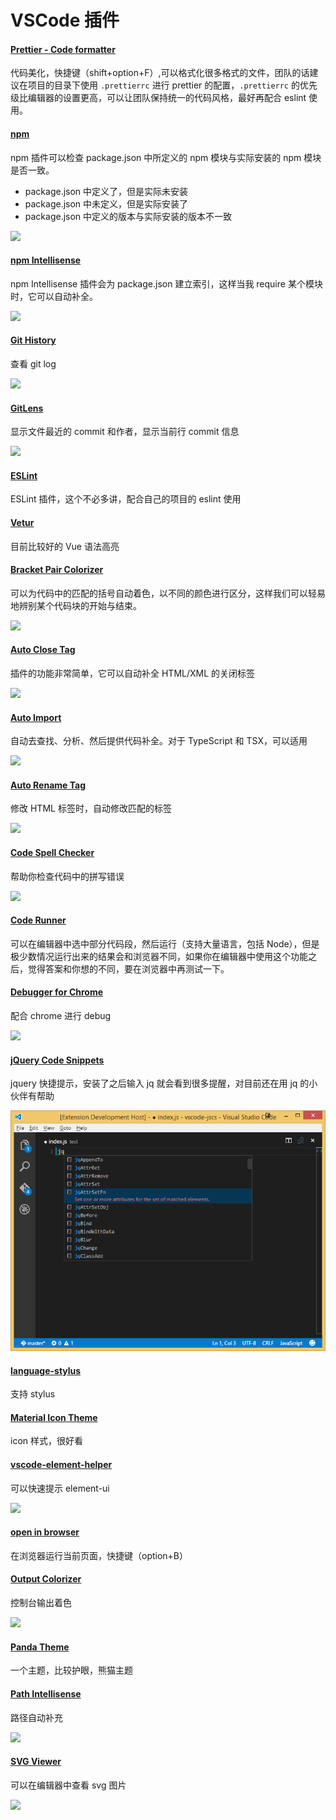 # VSCode 插件

#### [Prettier - Code formatter](https://marketplace.visualstudio.com/items?itemName=esbenp.prettier-vscode)

代码美化，快捷键（shift+option+F）,可以格式化很多格式的文件，团队的话建议在项目的目录下使用 `.prettierrc` 进行 prettier 的配置，`.prettierrc` 的优先级比编辑器的设置更高，可以让团队保持统一的代码风格，最好再配合 eslint 使用。

#### [npm](https://marketplace.visualstudio.com/items?itemName=eg2.vscode-npm-script)

npm 插件可以检查 package.json 中所定义的 npm 模块与实际安装的 npm 模块是否一致。

- package.json 中定义了，但是实际未安装
- package.json 中未定义，但是实际安装了
- package.json 中定义的版本与实际安装的版本不一致

![](https://github.com/Microsoft/vscode-npm-scripts/raw/master/images/validation.png)

#### [npm Intellisense](https://marketplace.visualstudio.com/items?itemName=christian-kohler.npm-intellisense)

npm Intellisense 插件会为 package.json 建立索引，这样当我 require 某个模块时，它可以自动补全。

![](https://github.com/ChristianKohler/NpmIntellisense/raw/master/images/auto_complete.gif)

#### [Git History](https://marketplace.visualstudio.com/items?itemName=donjayamanne.githistory)

查看 git log

![](https://raw.githubusercontent.com/DonJayamanne/gitHistoryVSCode/master/images/gitLogv2.gif)

#### [GitLens](https://marketplace.visualstudio.com/items?itemName=eamodio.gitlens)

显示文件最近的 commit 和作者，显示当前行 commit 信息

![](https://raw.githubusercontent.com/eamodio/vscode-gitlens/master/images/docs/gitlens-preview.gif)

#### [ESLint](https://marketplace.visualstudio.com/items?itemName=dbaeumer.vscode-eslint)

ESLint 插件，这个不必多讲，配合自己的项目的 eslint 使用

#### [Vetur](https://marketplace.visualstudio.com/items?itemName=octref.vetur)

目前比较好的 Vue 语法高亮

#### [Bracket Pair Colorizer](https://marketplace.visualstudio.com/items?itemName=CoenraadS.bracket-pair-colorizer)

可以为代码中的匹配的括号自动着色，以不同的颜色进行区分，这样我们可以轻易地辨别某个代码块的开始与结束。

![](https://github.com/CoenraadS/BracketPair/raw/master/images/example.png)

#### [Auto Close Tag](https://marketplace.visualstudio.com/items?itemName=formulahendry.auto-close-tag)

插件的功能非常简单，它可以自动补全 HTML/XML 的关闭标签

![](https://github.com/formulahendry/vscode-auto-close-tag/raw/master/images/usage.gif)

#### [Auto Import](https://marketplace.visualstudio.com/items?itemName=steoates.autoimport)

自动去查找、分析、然后提供代码补全。对于 TypeScript 和 TSX，可以适用

![](https://image.fundebug.com/2019-01-10-autoimport.gif)

#### [Auto Rename Tag](https://marketplace.visualstudio.com/items?itemName=formulahendry.auto-rename-tag)

修改 HTML 标签时，自动修改匹配的标签

![](https://github.com/formulahendry/vscode-auto-rename-tag/raw/master/images/usage.gif)

#### [Code Spell Checker](https://marketplace.visualstudio.com/items?itemName=streetsidesoftware.code-spell-checker)

帮助你检查代码中的拼写错误

![](https://raw.githubusercontent.com/streetsidesoftware/vscode-spell-checker/master/packages/client/images/example.gif)

#### [Code Runner](https://marketplace.visualstudio.com/items?itemName=formulahendry.code-runner)

可以在编辑器中选中部分代码段，然后运行（支持大量语言，包括 Node），但是极少数情况运行出来的结果会和浏览器不同，如果你在编辑器中使用这个功能之后，觉得答案和你想的不同，要在浏览器中再测试一下。

#### [Debugger for Chrome](https://marketplace.visualstudio.com/items?itemName=msjsdiag.debugger-for-chrome)

配合 chrome 进行 debug

![](https://github.com/Microsoft/vscode-chrome-debug/blob/master/images/demo.gif?raw=true)

#### [jQuery Code Snippets](https://marketplace.visualstudio.com/items?itemName=donjayamanne.jquerysnippets)

jquery 快捷提示，安装了之后输入 jq 就会看到很多提醒，对目前还在用 jq 的小伙伴有帮助

![](https://raw.githubusercontent.com/DonJayamanne/jquerysnippets/master/images/snippets.png)

#### [language-stylus](https://marketplace.visualstudio.com/items?itemName=sysoev.language-stylus)

支持 stylus

#### [Material Icon Theme](https://marketplace.visualstudio.com/items?itemName=PKief.material-icon-theme)

icon 样式，很好看

#### [vscode-element-helper](https://marketplace.visualstudio.com/items?itemName=ElemeFE.vscode-element-helper)

可以快速提示 element-ui

![](https://user-images.githubusercontent.com/1659577/27990775-4b7db888-6494-11e7-9b27-3ec7fa5f99b7.gif)

#### [open in browser](https://marketplace.visualstudio.com/items?itemName=techer.open-in-browser)

在浏览器运行当前页面，快捷键（option+B）

#### [Output Colorizer](https://marketplace.visualstudio.com/items?itemName=IBM.output-colorizer)

控制台输出着色

![](https://raw.githubusercontent.com/IBM-Bluemix/vscode-log-output-colorizer/master/github-assets/screenshot-1.jpg)

#### [Panda Theme](https://marketplace.visualstudio.com/items?itemName=tinkertrain.theme-panda)

一个主题，比较护眼，熊猫主题

#### [Path Intellisense](https://marketplace.visualstudio.com/items?itemName=christian-kohler.path-intellisense)

路径自动补充

![](http://i.giphy.com/iaHeUiDeTUZuo.gif)

#### [SVG Viewer](https://marketplace.visualstudio.com/items?itemName=cssho.vscode-svgviewer)

可以在编辑器中查看 svg 图片

![](https://github.com/cssho/vscode-svgviewer/raw/master/img/from_context.gif)
